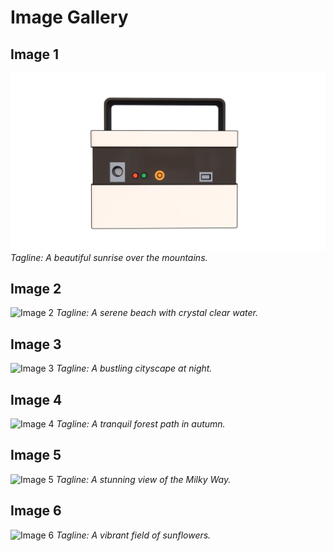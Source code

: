# Image Gallery

## Image 1
![Image 1](https://raw.githubusercontent.com/shreenandansonu/SAP-SYMPHONY-3D-PARTS/main/SAP-SYMPHONY-3D-PARTS/rendered%20images/front.png)
*Tagline: A beautiful sunrise over the mountains.*

## Image 2
![Image 2](https://example.com/image2.jpg)
*Tagline: A serene beach with crystal clear water.*

## Image 3
![Image 3](https://example.com/image3.jpg)
*Tagline: A bustling cityscape at night.*

## Image 4
![Image 4](https://example.com/image4.jpg)
*Tagline: A tranquil forest path in autumn.*

## Image 5
![Image 5](https://example.com/image5.jpg)
*Tagline: A stunning view of the Milky Way.*

## Image 6
![Image 6](https://example.com/image6.jpg)
*Tagline: A vibrant field of sunflowers.*

